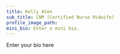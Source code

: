 ```yaml
---
title: Kelly Aten
sub_title: CNM (Certified Nurse Midwife)
profile_image_path:
mini_bio: Enter a mini bio.
---
```


Enter your bio here